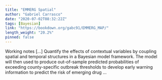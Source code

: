 ```yaml
---
title: "EMMERG Spatial"
author: "Gabriel Carrasco"
date: "2020-07-02T08:32:22Z"
tags: [Bayesian]
link: "https://bookdown.org/gabc91/EMMERG_MAP/"
length_weight: "20.2%"
pinned: false
---
```


Working notes [...] Quantify the effects of contextual variables by coupling spatial and temporal structures in a Bayesian model framework. The model will then used to produce out-of-sample predicted probabilities of exceeding county-specific outbreak thresholds to develop early warning information to predict the risk of emerging drug ...
